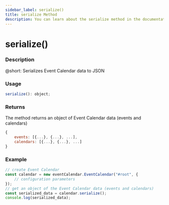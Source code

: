 ```yaml
---
sidebar_label: serialize()
title: serialize Method
description: You can learn about the serialize method in the documentation of the DHTMLX JavaScript Event Calendar library. Browse developer guides and API reference, try out code examples and live demos, and download a free 30-day evaluation version of DHTMLX Event Calendar.
---
```


# serialize()

### Description

@short: Serializes Event Calendar data to JSON

### Usage

~~~jsx {}
serialize(): object;
~~~

### Returns

The method returns an object of Event Calendar data  (events and calendars)

~~~jsx {}
{
	events: [{...}, {...}, ...],
	calendars: [{...}, {...}, ...]
}
~~~

### Example

~~~jsx {6}
// create Event Calendar
const calendar = new eventCalendar.EventCalendar("#root", { 
	// configuration parameters
});
// get an object of the Event Calendar data (events and calendars)
const serialized_data = calendar.serialize();
console.log(serialized_data);
~~~
